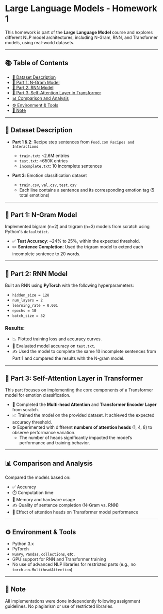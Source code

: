 # Large Language Models - Homework 1

This homework is part of the **Large Language Model** course and explores different NLP model architectures, including N-Gram, RNN, and Transformer models, using real-world datasets.

---

## 📚 Table of Contents

- [📁 Dataset Description](#-dataset-description)
- [🧠 Part 1: N-Gram Model](#-part-1-n-gram-model)
- [🔁 Part 2: RNN Model](#-part-2-rnn-model)
- [🧲 Part 3: Self-Attention Layer in Transformer](#-part-3-self-attention-layer-in-transformer)
- [📊 Comparison and Analysis](#-comparison-and-analysis)
- [⚙️ Environment & Tools](#️-environment--tools)
- [🚫 Note](#-note)

---

## 📁 Dataset Description

- **Part 1 & 2**: Recipe step sentences from `Food.com Recipes and Interactions`  
  - `train.txt`: ~2.6M entries  
  - `test.txt`: ~650K entries  
  - `incomplete.txt`: 10 incomplete sentences

- **Part 3**: Emotion classification dataset  
  - `train.csv`, `val.csv`, `test.csv`  
  - Each line contains a sentence and its corresponding emotion tag (5 total emotions)

---

## 🧠 Part 1: N-Gram Model

Implemented bigram (n=2) and trigram (n=3) models from scratch using Python's `defaultdict`.

- ✅ **Test Accuracy**: ~24% to 25%, within the expected threshold.
- ✏️ **Sentence Completion**: Used the trigram model to extend each incomplete sentence to 20 words.

---

## 🔁 Part 2: RNN Model

Built an RNN using **PyTorch** with the following hyperparameters:

- `hidden_size = 128`  
- `num_layers = 2`  
- `learning_rate = 0.001`  
- `epochs = 10`  
- `batch_size = 32`  

### Results:
- 📉 Plotted training loss and accuracy curves.
- 🧪 Evaluated model accuracy on `test.txt`.
- ✍️ Used the model to complete the same 10 incomplete sentences from Part 1 and compared the results with the N-gram model.

---

## 🧲 Part 3: Self-Attention Layer in Transformer

This part focuses on implementing the core components of a Transformer model for emotion classification.

- 🧩 Completed the **Multi-head Attention** and **Transformer Encoder Layer** from scratch.
- 📈 Trained the model on the provided dataset. It achieved the expected accuracy threshold.
- ⚙️ Experimented with different **numbers of attention heads** (1, 4, 8) to observe performance variation.
  - The number of heads significantly impacted the model’s performance and training behavior.

---

## 📊 Comparison and Analysis

Compared the models based on:

- ✅ Accuracy  
- ⏱️ Computation time  
- 🧠 Memory and hardware usage  
- ✍️ Quality of sentence completion (N-Gram vs. RNN)  
- 🧲 Effect of attention heads on Transformer model performance

---

## ⚙️ Environment & Tools

- Python 3.x  
- PyTorch  
- `NumPy`, `Pandas`, `collections`, etc.  
- GPU support for RNN and Transformer training  
- No use of advanced NLP libraries for restricted parts (e.g., no `torch.nn.MultiheadAttention`)

---

## 🚫 Note

All implementations were done independently following assignment guidelines. No plagiarism or use of restricted libraries.
